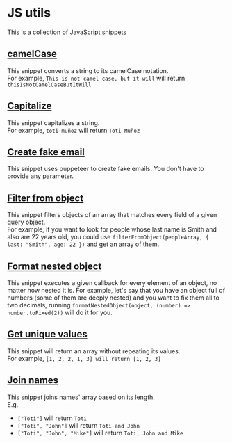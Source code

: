 # JS utils

This is a collection of JavaScript snippets

## [camelCase](camelCase.js)
This snippet converts a string to its camelCase notation.\
For example, `This is not camel case, but it will` will return `thisIsNotCamelCaseButItWill`

## [Capitalize](capitalize.js)
This snippet capitalizes a string.\
For example, `toti muñoz` will return `Toti Muñoz`

## [Create fake email](createFakeEmail.js)
This snippet uses puppeteer to create fake emails. You don't have to provide any parameter.

## [Filter from object](filterFromObject.js)
This snippet filters objects of an array that matches every field of a given query object.\
For example, if you want to look for people whose last name is Smith and also are 22 years old, you could use
`filterFromObject(peopleArray, { last: "Smith", age: 22 })` and get an array of them.


## [Format nested object](formatNestedObject.js)
This snippet executes a given callback for every element of an object, no matter how nested it is.
For example, let's say that you have an object full of numbers (some of them are deeply nested) and you want to fix them all to two decimals, running `formatNestedObject(object, (number) => number.toFixed(2))` will do it for you.

## [Get unique values](getUniqueValues.js)
This snippet will return an array without repeating its values.\
For example, `[1, 2, 2, 1, 3] will return [1, 2, 3]`

## [Join names](joinNames.js)
This snippet joins names' array based on its length.\
E.g.
- `["Toti"]` will return `Toti`
- `["Toti", "John"]` will return `Toti and John`
- `["Toti", "John", "Mike"]` will return `Toti, John and Mike`